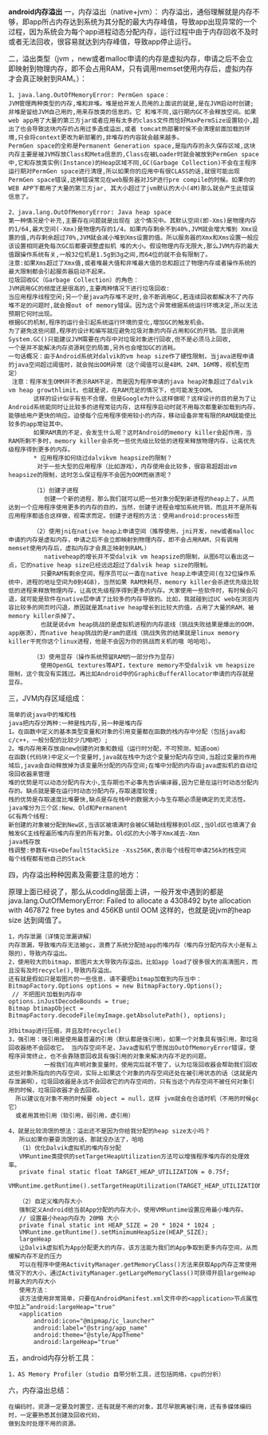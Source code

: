 **android内存溢出**
一，内存溢出（native+jvm）：
 内存溢出，通俗理解就是内存不够，即app所占内存达到系统为其分配的最大内存峰值，导致app出现异常的一个过程，因为系统会为每个app进程动态分配内存，运行过程中由于内存回收不及时或者无法回收，很容易就达到内存峰值，导致app停止运行。
 
二，溢出类型（jvm ，new或者malloc申请的内存是虚拟内存，申请之后不会立即映射到物理内存，即不会占用RAM，只有调用memset使用内存后，虚拟内存才会真正映射到RAM。）：
      
    1、java.lang.OutOfMemoryError: PermGen space：
    JVM管理两种类型的内存,堆和非堆。堆是给开发人员用的上面说的就是,是在JVM启动时创建;非堆是留给JVM自己用的,用来存放类的信息的。它 和堆不同,运行期内GC不会释放空间。如果web app用了大量的第三方jar或者应用有太多的class文件而恰好MaxPermSize设置较小,超出了也会导致这块内存的占用过多造成溢出,或者 tomcat热部署时侯不会清理前面加载的环境,只会将context更改为新部署的,非堆存的内容就会越来越多。
    PermGen space的全称是Permanent Generation space,是指内存的永久保存区域,这块内存主要是被JVM存放Class和Meta信息的,Class在被Loader时就会被放到PermGen space中,它和存放类实例(Instance)的Heap区域不同,GC(Garbage Collection)不会在主程序运行期对PermGen space进行清理,所以如果你的应用中有很CLASS的话,就很可能出现PermGen space错误,这种错误常见在web服务器对JSP进行pre compile的时候。如果你的WEB APP下都用了大量的第三方jar, 其大小超过了jvm默认的大小(4M)那么就会产生此错误信息了。
    
    2、java.lang.OutOfMemoryError: Java heap space
    第一种情况是个补充,主要存在问题就是出现在 这个情况中。其默认空间(即-Xms)是物理内存的1/64,最大空间(-Xmx)是物理内存的1/4。如果内存剩余不到40%,JVM就会增大堆到 Xmx设置的值,内存剩余超过70%,JVM就会减小堆到Xms设置的值。所以服务器的Xmx和Xms设置一般应该设置相同避免每次GC后都要调整虚拟机 堆的大小。假设物理内存无限大,那么JVM内存的最大值跟操作系统有关,一般32位机是1.5g到3g之间,而64位的就不会有限制了。
    注意:如果Xms超过了Xmx值,或者堆最大值和非堆最大值的总和超过了物理内存或者操作系统的最大限制都会引起服务器启动不起来。
    垃圾回收GC（Garbage Collection）的角色：
    JVM调用GC的频度还是很高的,主要两种情况下进行垃圾回收:
    当应用程序线程空闲;另一个是java内存堆不足时,会不断调用GC,若连续回收都解决不了内存堆不足的问题时,就会报out of memory错误。因为这个异常根据系统运行环境决定,所以无法预期它何时出现。
    根据GC的机制,程序的运行会引起系统运行环境的变化,增加GC的触发机会。
    为了避免这些问题,程序的设计和编写就应避免垃圾对象的内存占用和GC的开销。显示调用System.GC()只能建议JVM需要在内存中对垃圾对象进行回收,但不是必须马上回收,
    一个是并不能解决内存资源耗空的局面,另外也会增加GC的消耗。
    一句话概况：由于Android系统对dalvik的vm heap size作了硬性限制，当java进程申请的java空间超过阈值时，就会抛出OOM异常（这个阈值可以是48M、24M、16M等，视机型而定）
     注意：程序发生OMM并不表示RAM不足，而是因为程序申请的java heap对象超过了dalvik vm heap growthlimit。也就是说，在RAM充足的情况下，也可能发生OOM。
           这样的设计似乎有些不合理，但是Google为什么这样做呢？这样设计的目的是为了让Android系统能同时让比较多的进程常驻内存，这样程序启动时就不用每次都重新加载到内存，能够给用户更快的响应。迫使每个应用程序使用较小的内存，移动设备非常有限的RAM就能使比较多的app常驻其中。
           如果RAM真的不足，会发生什么呢？这时Android的memory killer会起作用，当RAM所剩不多时，memory killer会杀死一些优先级比较低的进程来释放物理内存，让高优先级程序得到更多的内存。
           * 应用程序如何绕过dalvikvm heapsize的限制？
            对于一些大型的应用程序（比如游戏），内存使用会比较多，很容易超超出vm heapsize的限制，这时怎么保证程序不会因为OOM而崩溃呢？
           
           （1）创建子进程
              创建一个新的进程，那么我们就可以把一些对象分配到新进程的heap上了，从而达到一个应用程序使用更多的内存的目的，当然，创建子进程会增加系统开销，而且并不是所有应用程序都适合这样做，视需求而定。创建子进程的方法：使用android:process标签
           
           （2）使用jni在native heap上申请空间（推荐使用，jni开发，new或者malloc申请的内存是虚拟内存，申请之后不会立即映射到物理内存，即不会占用RAM，只有调用memset使用内存后，虚拟内存才会真正映射到RAM。）
              nativeheap的增长并不受dalvik vm heapsize的限制，从图6可以看出这一点，它的native heap size已经远远超过了dalvik heap size的限制。
             只要RAM有剩余空间，程序员可以一直在native heap上申请空间(在32位操作系统中，进程的地址空间为0到4GB)，当然如果 RAM快耗尽，memory killer会杀进优先级比较低的进程来释放物理内存，让高优先级程序得到更多的内存。大家使用一些软件时，有时候会闪退，就可能是软件在native层申请了比较多的内存导致的。比如，我就碰到过UC web在浏览内容比较多的网页时闪退，原因就是其native heap增长到比较大的值，占用了大量的RAM，被memory killer杀掉了。
             也就是说dvm heap挑战的是虚拟机进程的内存底线（挑战失败结果是爆出的OOM，app崩溃），而native heap挑战的是ram的底线（挑战失败的结果就是linux memory killer干死你这个linux进程，他是不会因为你的挑战而关机的哦 哈哈哈）。
           
           （3）使用显存（操作系统预留RAM的一部分作为显存）
             使用OpenGL textures等API，texture memory不受dalvik vm heapsize限制，这个我没有实践过。再比如Android中的GraphicBufferAllocator申请的内存就是显存。
三，JVM内存区域组成：

    简单的说java中的堆和栈
    java把内存分两种:一种是栈内存,另一种是堆内存
    1。在函数中定义的基本类型变量和对象的引用变量都在函数的栈内存中分配（包括java和c/c++，一般分配的比较少几MB吧）;
    2。堆内存用来存放由new创建的对象和数组（运行时分配，不可预测，知道oom）
    在函数(代码块)中定义一个变量时,java就在栈中为这个变量分配内存空间,当超过变量的作用域后,java会自动释放掉为该变量所分配的内存空间;在堆中分配的内存由java虚拟机的自动垃圾回收器来管理
    堆的优势是可以动态分配内存大小,生存期也不必事先告诉编译器,因为它是在运行时动态分配内存的。缺点就是要在运行时动态分配内存,存取速度较慢;
    栈的优势是存取速度比堆要快,缺点是存在栈中的数据大小与生存期必须是确定的无灵活性。
    java堆分为三个区:New、Old和Permanent
    GC有两个线程:
    新创建的对象被分配到New区,当该区被填满时会被GC辅助线程移到Old区,当Old区也填满了会触发GC主线程遍历堆内存里的所有对象。Old区的大小等于Xmx减去-Xmn
    java栈存放
    栈调整:参数有+UseDefaultStackSize -Xss256K,表示每个线程可申请256k的栈空间
    每个线程都有他自己的Stack

四，内存溢出种种因素及需要注意的地方：
   
   原理上面已经说了，那么从codding层面上讲，一般开发中遇到的都是java.lang.OutOfMemoryError: Failed to allocate a 4308492 byte allocation with 467872 free bytes and 456KB until OOM 
   这样的，也就是说jvm的heap size 达到阈值了。
   
    1，内存泄漏（详情见泄漏讲解）
    内存泄漏，导致堆内存无法被gc，浪费了系统分配给app的堆内存（堆内存分配内存大小是有上限的），导致内存溢出。
    2，使用较大的bitmap，即图片太大导致内存溢出。比如app load了很多很大的高清图片，而且没有及时recycle(),导致内存溢出。
    还有就是假如只是取图片的一些信息，请不要把bitmap加载到内存当中：
    BitmapFactory.Options options = new BitmapFactory.Options();  
     // 不把图片加载到内存中 
    options.inJustDecodeBounds = true;
    Bitmap btimapObject = BitmapFactory.decodeFile(myImage.getAbsolutePath(), options);
      
    对bitmap进行压缩，并且及时recycle()
    3，强引用：强引用是使用最普遍的引用（默认都是强引用）。如果一个对象具有强引用，那垃圾回收器绝不会回收它。 当内存空间不足，Java虚拟机宁愿抛出OutOfMemoryError错误，使程序异常终止，也不会靠随意回收具有强引用的对象来解决内存不足的问题。
              一般我们在声明对象变量时，使用完后就不管了，认为垃圾回收器会帮助我们回收这些对象所指向的内存空间，实际上如果这个对象的内存空间还处在被引用状态的话（这就是内存泄漏啊），垃圾回收器是永远不会回收它的内存空间的，只有当这个内存空间不被任何对象引用的时候，垃圾回收器才会去回收。
      所以建议在对象不用的时候要 object = null，这样 jvm就会在合适时机（不用的时候gc它）
      或者用其他引用（软引用，弱引用，虚引用）
      
    4，就是比较流氓的想法：溢出还不是因为你给我分配的heap size太小吗？
       所以如果你要耍流氓的话，那就没办法了，哈哈
       （1）优化Dalvik虚拟机的堆内存分配
       VMRuntime类提供的setTargetHeapUtilization方法可以增强程序堆内存的处理效率。
       private final static float TARGET_HEAP_UTILIZATION = 0.75f;  
       VMRuntime.getRuntime().setTargetHeapUtilization(TARGET_HEAP_UTILIZATION); 
       
       （2）自定义堆内存大小
       强制定义Android给当前App分配的内存大小，使用VMRuntime设置应用最小堆内存。
       // 设置最小heap内存为 20MB 大小  
       private final static int HEAP_SIZE = 20 * 1024 * 1024 ;  
       VMRuntime.getRuntime().setMinimumHeapSize(HEAP_SIZE); 
       largeHeap
       让Dalvik虚拟机为App分配更大的内存，该方法能为我们的App争取到更多内存空间，从而缓解内存不足的压力
       可以在程序中使用ActivityManager.getMemoryClass()方法来获取App内存正常使用情况下的大小，通过ActivityManager.getLargeMemoryClass()可获得开启largeHeap时最大的内存大小
       使用方法：
       该方法使用非常简单，只要在AndroidManifest.xml文件中的<application>节点属性中加上”android:largeHeap="true"
       <application  
           android:icon="@mipmap/ic_launcher" 
           android:label="@string/app_name"  
           android:theme="@style/AppTheme"  
           android:largeHeap="true"  
           
 
 五，android内存分析工具：
    
    1，AS Memory Profiler（studio 自带分析工具，还包括网络，cpu的分析）
    
 六，内存溢出总结：
    
    在编码时，资源一定要及时置空，还有就是不用的对象，其尽早脱离被引用，还有多媒体编码时，一定要熟悉其创建及回收代码，
    做到及时处理不用的资源。
 